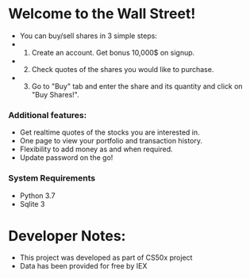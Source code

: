 # Welcome to the Wall Street!
- You can buy/sell shares in 3 simple steps:
- 1. Create an account. Get bonus 10,000$ on signup.
- 2. Check quotes of the shares you would like to purchase.
- 3. Go to "Buy" tab and enter the share and its quantity and click on "Buy Shares!".

### Additional features:
- Get realtime quotes of the stocks you are interested in.
- One page to view your portfolio and transaction history.
- Flexibility to add money as and when required.
- Update password on the go!

### System Requirements
- Python 3.7
- Sqlite 3

# Developer Notes:
- This project was developed as part of CS50x project
- Data has been provided for free by IEX
